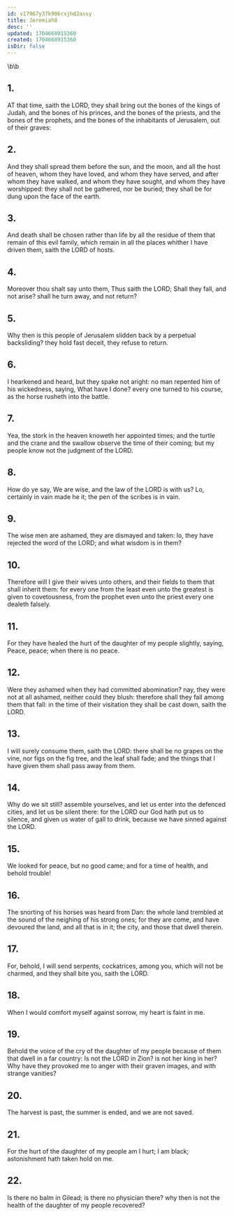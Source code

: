 ```yaml
---
id: v17967y37k906rxjhd2assy
title: Jeremiah8
desc: ''
updated: 1704668915360
created: 1704668915360
isDir: false
---
```

\b\b
## 1.
AT that time, saith the LORD, they shall bring out the bones of the kings of Judah, and the bones of his princes, and the bones of the priests, and the bones of the prophets, and the bones of the inhabitants of Jerusalem, out of their graves:
## 2.
And they shall spread them before the sun, and the moon, and all the host of heaven, whom they have loved, and whom they have served, and after whom they have walked, and whom they have sought, and whom they have worshipped: they shall not be gathered, nor be buried; they shall be for dung upon the face of the earth.
## 3.
And death shall be chosen rather than life by all the residue of them that remain of this evil family, which remain in all the places whither I have driven them, saith the LORD of hosts.
## 4.
Moreover thou shalt say unto them, Thus saith the LORD; Shall they fall, and not arise?  shall he turn away, and not return?
## 5.
Why then is this people of Jerusalem slidden back by a perpetual backsliding?  they hold fast deceit, they refuse to return.
## 6.
I hearkened and heard, but they spake not aright: no man repented him of his wickedness, saying, What have I done?  every one turned to his course, as the horse rusheth into the battle.
## 7.
Yea, the stork in the heaven knoweth her appointed times; and the turtle and the crane and the swallow observe the time of their coming; but my people know not the judgment of the LORD.
## 8.
How do ye say, We are wise, and the law of the LORD is with us?  Lo, certainly in vain made he it; the pen of the scribes is in vain.
## 9.
The wise men are ashamed, they are dismayed and taken: lo, they have rejected the word of the LORD; and what wisdom is in them?
## 10.
Therefore will I give their wives unto others, and their fields to them that shall inherit them: for every one from the least even unto the greatest is given to covetousness, from the prophet even unto the priest every one dealeth falsely.
## 11.
For they have healed the hurt of the daughter of my people slightly, saying, Peace, peace; when there is no peace.
## 12.
Were they ashamed when they had committed abomination?  nay, they were not at all ashamed, neither could they blush: therefore shall they fall among them that fall: in the time of their visitation they shall be cast down, saith the LORD.
## 13.
I will surely consume them, saith the LORD: there shall be no grapes on the vine, nor figs on the fig tree, and the leaf shall fade; and the things that I have given them shall pass away from them.
## 14.
Why do we sit still?  assemble yourselves, and let us enter into the defenced cities, and let us be silent there: for the LORD our God hath put us to silence, and given us water of gall to drink, because we have sinned against the LORD.
## 15.
We looked for peace, but no good came; and for a time of health, and behold trouble!
## 16.
The snorting of his horses was heard from Dan: the whole land trembled at the sound of the neighing of his strong ones; for they are come, and have devoured the land, and all that is in it; the city, and those that dwell therein.
## 17.
For, behold, I will send serpents, cockatrices, among you, which will not be charmed, and they shall bite you, saith the LORD.
## 18.
When I would comfort myself against sorrow, my heart is faint in me.
## 19.
Behold the voice of the cry of the daughter of my people because of them that dwell in a far country: Is not the LORD in Zion?  is not her king in her?  Why have they provoked me to anger with their graven images, and with strange vanities?
## 20.
The harvest is past, the summer is ended, and we are not saved.
## 21.
For the hurt of the daughter of my people am I hurt; I am black; astonishment hath taken hold on me.
## 22.
Is there no balm in Gilead; is there no physician there?  why then is not the health of the daughter of my people recovered?
